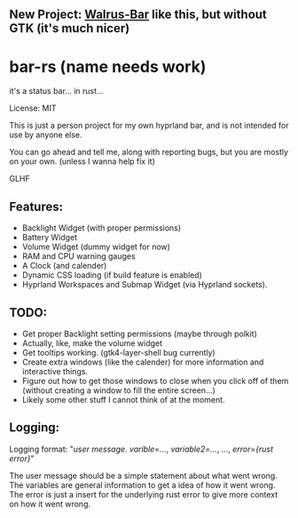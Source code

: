 ## New Project: [Walrus-Bar](https://github.com/elijahimmer/wlrs-bar) like this, but without GTK (it's much nicer)

# bar-rs (name needs work)


it's a status bar... in rust...

License: MIT

This is just a person project for my own hyprland bar,
    and is not intended for use by anyone else.

You can go ahead and tell me, along with reporting bugs,
    but you are mostly on your own. (unless I wanna help fix it)

GLHF

## Features:
- Backlight Widget (with proper permissions)
- Battery Widget
- Volume Widget (dummy widget for now)
- RAM and CPU warning gauges
- A Clock (and calender)
- Dynamic CSS loading (if build feature is enabled)
- Hyprland Workspaces and Submap Widget (via Hyprland sockets).

## TODO:
- Get proper Backlight setting permissions (maybe through polkit)
- Actually, like, make the volume widget
- Get tooltips working. (gtk4-layer-shell bug currently)
- Create extra windows (like the calender) for more information and interactive things.
- Figure out how to get those windows to close when you click off of them (without creating a window to fill the entire screen...)
- Likely some other stuff I cannot think of at the moment.


## Logging:
Logging format: "*user message*. *varible*=*...*, *variable2*=*...*, ..., *error*=*{rust error}*"

The user message should be a simple statement about what went wrong.
The variables are general information to get a idea of how it went wrong.
The error is just a insert for the underlying rust error to give more context on how it went wrong.


